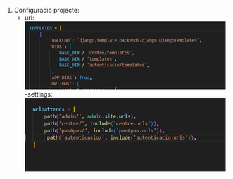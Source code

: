 1. Configuració projecte:
    - url:
        ![alt text](img/image.png)
    -settings:
        ![alt text](img/image1.png)